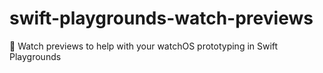 # swift-playgrounds-watch-previews
 Watch previews to help with your watchOS prototyping in Swift Playgrounds
